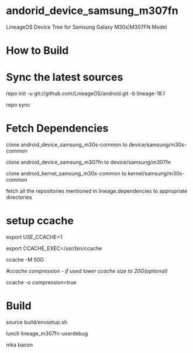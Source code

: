 # andorid_device_samsung_m307fn
LineageOS Device Tree for Samsung Galaxy M30s|M307FN Model

# How to Build
# Sync the latest sources
repo init -u git://github.com/LineageOS/android.git -b lineage-18.1

repo sync

# Fetch Dependencies
clone android_device_samsung_m30s-common to device/samsung/m30s-common

clone android_device_samsung_m307fn to device/samsung/m307fn

clone android_kernel_samsung_m30s-common to kernel/samsung/m30s-common

fetch all the repositories mentioned in lineage.dependencies to appropriate directories

# setup ccache
export USE_CCACHE=1

export CCACHE_EXEC=/usr/bin/ccache

ccache -M 50G

*#ccache compression - if used lower ccache size to 20G(optional)*

ccache -o compression=true

# Build
source build/envsetup.sh

lunch lineage_m307fn-userdebug

mka bacon
